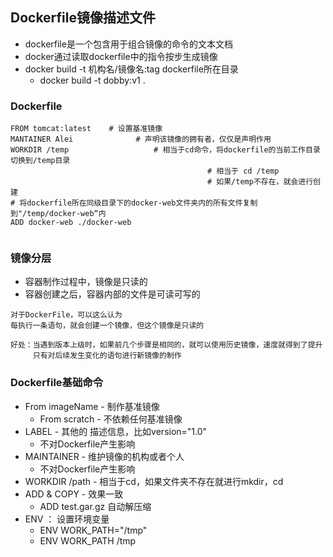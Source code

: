 ## Dockerfile镜像描述文件

* dockerfile是一个包含用于组合镜像的命令的文本文档
* docker通过读取dockerfile中的指令按步生成镜像
* docker build -t 机构名/镜像名:tag  dockerfile所在目录
  * docker build -t dobby:v1 .



### Dockerfile

```
FROM tomcat:latest    # 设置基准镜像
MANTAINER Alei				# 声明该镜像的拥有者，仅仅是声明作用
WORKDIR /temp					# 相当于cd命令，将dockerfile的当前工作目录切换到/temp目录
											# 相当于 cd /temp
											# 如果/temp不存在，就会进行创建
# 将dockerfile所在同级目录下的docker-web文件夹内的所有文件复制到"/temp/docker-web“内
ADD docker-web ./docker-web		
			
```

### 镜像分层

* 容器制作过程中，镜像是只读的
* 容器创建之后，容器内部的文件是可读可写的

```
对于DockerFile，可以这么认为
每执行一条语句，就会创建一个镜像，但这个镜像是只读的

好处：当遇到版本上级时，如果前几个步骤是相同的，就可以使用历史镜像，速度就得到了提升
     只有对后续发生变化的语句进行新镜像的制作
```

### Dockerfile基础命令

* From imageName - 制作基准镜像
  * From scratch  - 不依赖任何基准镜像
* LABEL - 其他的 描述信息，比如version="1.0"
  * 不对Dockerfile产生影响
* MAINTAINER  - 维护镜像的机构或者个人
  * 不对Dockerfile产生影响
* WORKDIR /path - 相当于cd，如果文件夹不存在就进行mkdir，cd
* ADD & COPY - 效果一致
  * ADD test.gar.gz 自动解压缩
* ENV ： 设置环境变量
  * ENV WORK_PATH="/tmp"
  * ENV WORK_PATH /tmp